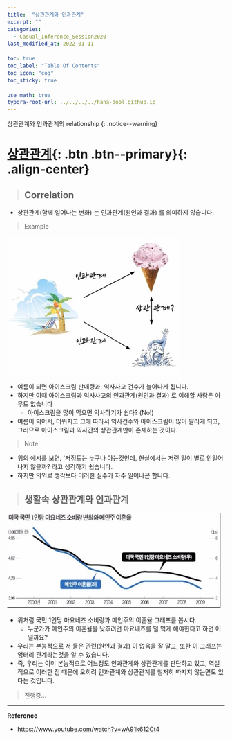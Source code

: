 ```yaml
---
title:  "상관관계와 인과관계"
excerpt: ""
categories:
  - Casual_Inference_Session2020
last_modified_at: 2022-01-11

toc: true
toc_label: "Table Of Contents"
toc_icon: "cog"
toc_sticky: true

use_math: true
typora-root-url: ../../../../hana-dool.github.io
---
```


 상관관계와 인과관계의 relationship
{: .notice--warning}

# [상관관계](#link){: .btn .btn--primary}{: .align-center}

> ## Correlation

- 상관관계(함께 일어나는 변화) 는 인과관계(원인과 결과) 를 의미하지 않습니다.

> Example

![jpg](/assets/images/Stat/146_1.jpg)

- 여름이 되면 아이스크림 판매량과, 익사사고 건수가 늘어나게 됩니다.
- 하지만 이때 아이스크림과 익사사고의 인과관계(원인과 결과) 로 이해할 사람은 아무도 없습니다
  - 아이스크림을 많이 먹으면 익사하기가 쉽다? (No!)
- 여름이 되어서, 더워지고 그에 따라서 익사건수와 아이스크림이 많이 팔리게 되고, 그러므로 아이스크림과 익사간의 상관관계만이 존재하는 것이다.

> Note

- 위의 예시를 보면, '저정도는 누구나 아는것인데, 현실에서는 저런 일이 별로 안일어나지 않을까? 라고 생각하기 쉽습니다.
- 하지만 의외로 생각보다 이러한 실수가 자주 일어나곤 합니다.

> ## 생활속 상관관계와 인과관계

![jpg](/assets/images/Stat/146_2.jpg)

- 위처럼 국민 1인당 마요네즈 소비량과 메인주의 이혼율 그래프를 봅시다.
  - 누군가가 메인주의 이혼율을 낮추려면 마요네즈를 덜 먹게 해야한다고 하면 어떨까요?
- 우리는 본능적으로 저 둘은 관련(원인과 결과) 이 없음을 잘 알고, 또한 이 그래프는 엉터리 관계라는것을 알 수 있습니다.
- 즉, 우리는 이미 본능적으로 어느정도 인과관계와 상관관계를 판단하고 있고, 역설적으로 이러한 점 때문에 오히려 인과관계와 상관관계를 철저히 따지지 않는면도 있다는 것입니다.

> 진행중...

---

**Reference**

- https://www.youtube.com/watch?v=wA91k612Ct4
